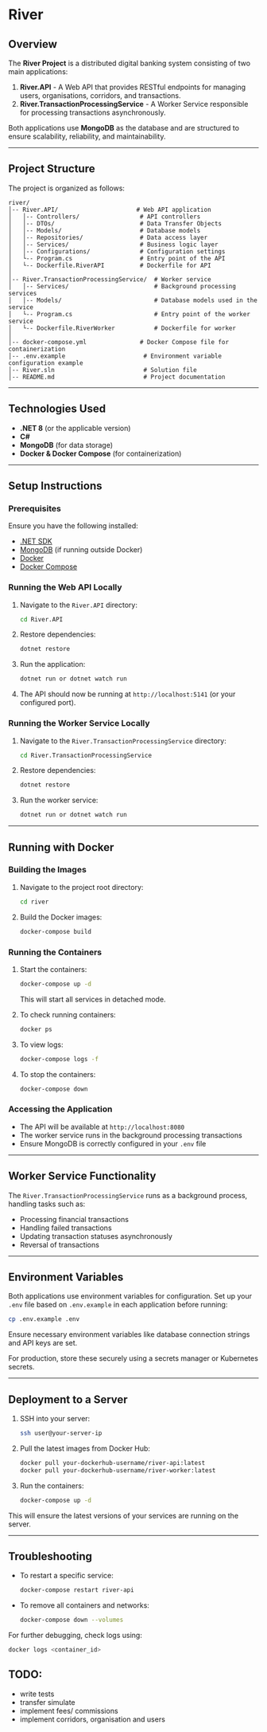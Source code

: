 # River

## Overview

The **River Project** is a distributed digital banking system consisting of two main applications:

1. **River.API** - A Web API that provides RESTful endpoints for managing users, organisations, corridors, and transactions.
2. **River.TransactionProcessingService** - A Worker Service responsible for processing transactions asynchronously.

Both applications use **MongoDB** as the database and are structured to ensure scalability, reliability, and maintainability.

---

## Project Structure

The project is organized as follows:

```
river/
│-- River.API/                      # Web API application
│   │-- Controllers/                 # API controllers
│   │-- DTOs/                        # Data Transfer Objects
│   │-- Models/                      # Database models
│   │-- Repositories/                # Data access layer
│   │-- Services/                    # Business logic layer
│   │-- Configurations/              # Configuration settings
│   └-- Program.cs                   # Entry point of the API
│   └-- Dockerfile.RiverAPI          # Dockerfile for API
│
│-- River.TransactionProcessingService/  # Worker service
│   │-- Services/                        # Background processing services
│   │-- Models/                          # Database models used in the service
│   └-- Program.cs                       # Entry point of the worker service
│   └-- Dockerfile.RiverWorker           # Dockerfile for worker
│
│-- docker-compose.yml               # Docker Compose file for containerization
│-- .env.example                      # Environment variable configuration example
│-- River.sln                         # Solution file
│-- README.md                         # Project documentation
```

---

## Technologies Used

- **.NET 8** (or the applicable version)
- **C#**
- **MongoDB** (for data storage)
- **Docker & Docker Compose** (for containerization)

---

## Setup Instructions

### Prerequisites

Ensure you have the following installed:

- [.NET SDK](https://dotnet.microsoft.com/en-us/download)
- [MongoDB](https://www.mongodb.com/try/download/community) (if running outside Docker)
- [Docker](https://www.docker.com/get-started)
- [Docker Compose](https://docs.docker.com/compose/install/)

### Running the Web API Locally

1. Navigate to the `River.API` directory:
   ```sh
   cd River.API
   ```
2. Restore dependencies:
   ```sh
   dotnet restore
   ```
3. Run the application:
   ```sh
   dotnet run or dotnet watch run
   ```
4. The API should now be running at `http://localhost:5141` (or your configured port).

### Running the Worker Service Locally

1. Navigate to the `River.TransactionProcessingService` directory:
   ```sh
   cd River.TransactionProcessingService
   ```
2. Restore dependencies:
   ```sh
   dotnet restore
   ```
3. Run the worker service:
   ```sh
   dotnet run or dotnet watch run
   ```

---

## Running with Docker

### Building the Images

1. Navigate to the project root directory:
   ```sh
   cd river
   ```
2. Build the Docker images:
   ```sh
   docker-compose build
   ```

### Running the Containers

1. Start the containers:

   ```sh
   docker-compose up -d
   ```

   This will start all services in detached mode.

2. To check running containers:

   ```sh
   docker ps
   ```

3. To view logs:

   ```sh
   docker-compose logs -f
   ```

4. To stop the containers:

   ```sh
   docker-compose down
   ```

### Accessing the Application

- The API will be available at `http://localhost:8080`
- The worker service runs in the background processing transactions
- Ensure MongoDB is correctly configured in your `.env` file

---

## Worker Service Functionality

The `River.TransactionProcessingService` runs as a background process, handling tasks such as:

- Processing financial transactions
- Handling failed transactions
- Updating transaction statuses asynchronously
- Reversal of transactions

---

## Environment Variables

Both applications use environment variables for configuration. Set up your `.env` file based on `.env.example` in each application before running:

```sh
cp .env.example .env
```

Ensure necessary environment variables like database connection strings and API keys are set.

For production, store these securely using a secrets manager or Kubernetes secrets.

---

## Deployment to a Server

1. SSH into your server:
   ```sh
   ssh user@your-server-ip
   ```
2. Pull the latest images from Docker Hub:
   ```sh
   docker pull your-dockerhub-username/river-api:latest
   docker pull your-dockerhub-username/river-worker:latest
   ```
3. Run the containers:
   ```sh
   docker-compose up -d
   ```

This will ensure the latest versions of your services are running on the server.

---

## Troubleshooting

- To restart a specific service:
  ```sh
  docker-compose restart river-api
  ```
- To remove all containers and networks:
  ```sh
  docker-compose down --volumes
  ```

For further debugging, check logs using:

```sh
docker logs <container_id>
```

## TODO: 
- write tests
- transfer simulate
- implement fees/ commissions
- implement corridors, organisation and users
